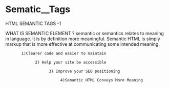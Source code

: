 # Sematic__Tags

HTML SEMANTIC TAGS -1

WHAT IS SEMANTIC ELEMENT ?
 semantic or semantics relates to meaning in language. it is by definition more  meaningful. Semantic HTML is simply markup that is more effective at communicating some intended meaning.

           1)Clearer code and easier to maintain

                 2) Help your site be accessible

                       3) Improve your SEO positioning
                       
                            4)Semantic HTML Conveys More Meaning
